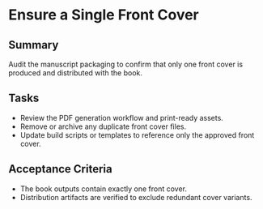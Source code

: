 # Ensure a Single Front Cover

## Summary
Audit the manuscript packaging to confirm that only one front cover is produced and distributed with the book.

## Tasks
- Review the PDF generation workflow and print-ready assets.
- Remove or archive any duplicate front cover files.
- Update build scripts or templates to reference only the approved front cover.

## Acceptance Criteria
- The book outputs contain exactly one front cover.
- Distribution artifacts are verified to exclude redundant cover variants.
